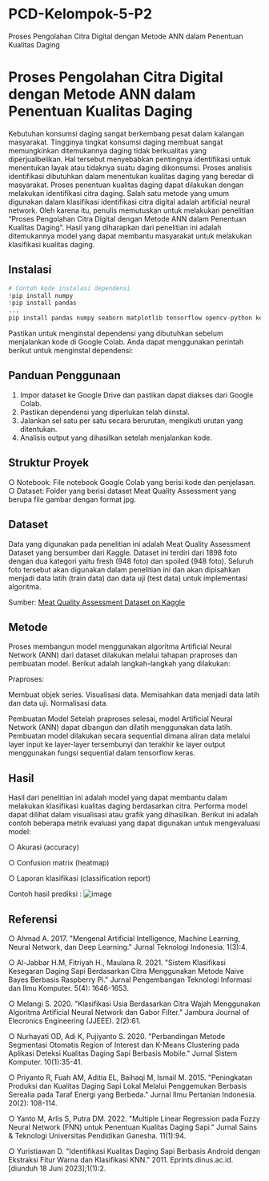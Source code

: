 # PCD-Kelompok-5-P2
Proses Pengolahan Citra Digital dengan Metode ANN dalam Penentuan Kualitas Daging
# Proses Pengolahan Citra Digital dengan Metode ANN dalam Penentuan Kualitas Daging

Kebutuhan konsumsi daging sangat berkembang pesat dalam kalangan masyarakat. Tingginya tingkat konsumsi daging membuat sangat memungkinkan ditemukannya daging tidak berkualitas yang diperjualbelikan. Hal tersebut menyebabkan pentingnya identifikasi untuk menentukan layak atau tidaknya suatu daging dikonsumsi. Proses analisis identifikasi dibutuhkan dalam menentukan kualitas daging yang beredar di masyarakat. Proses penentuan kualitas daging dapat dilakukan dengan melakukan identifikasi citra daging. Salah satu metode yang umum digunakan dalam klasifikasi identifikasi citra digital adalah artificial neural network. Oleh karena itu, penulis memutuskan untuk melakukan penelitian “Proses Pengolahan Citra Digital dengan Metode ANN dalam Penentuan Kualitas Daging”. Hasil yang diharapkan dari penelitian ini adalah ditemukannya model yang dapat membantu masyarakat untuk melakukan klasifikasi kualitas daging.

## Instalasi

```python
# Contoh kode instalasi dependensi
!pip install numpy
!pip install pandas
...
pip install pandas numpy seaborn matplotlib tensorflow opencv-python keras scikit-learn lightgbm xgboost catboost
```

Pastikan untuk menginstal dependensi yang dibutuhkan sebelum menjalankan kode di Google Colab. Anda dapat menggunakan perintah berikut untuk menginstal dependensi:

## Panduan Penggunaan
1. Impor dataset ke Google Drive dan pastikan dapat diakses dari Google Colab.
2. Pastikan dependensi yang diperlukan telah diinstal.
3. Jalankan sel satu per satu secara berurutan, mengikuti urutan yang ditentukan.
4. Analisis output yang dihasilkan setelah menjalankan kode.

## Struktur Proyek
○ Notebook: File notebook Google Colab yang berisi kode dan penjelasan.
○ Dataset: Folder yang berisi dataset Meat Quality Assessment yang berupa file gambar dengan format jpg.

## Dataset
Data yang digunakan pada penelitian ini adalah Meat Quality Assessment Dataset yang bersumber dari Kaggle. Dataset ini terdiri dari 1898 foto dengan dua kategori yaitu fresh (948 foto) dan spoiled (948 foto). Seluruh foto tersebut akan digunakan dalam penelitian ini dan akan dipisahkan menjadi data latih (train data) dan data uji (test data) untuk implementasi algoritma.

Sumber: [Meat Quality Assessment Dataset on Kaggle](https://www.kaggle.com/datasets/crowww/meat-quality-assessment-based-on-deep-learning)

## Metode
Proses membangun model menggunakan algoritma Artificial Neural Network (ANN) dari dataset dilakukan melalui tahapan praproses dan pembuatan model. Berikut adalah langkah-langkah yang dilakukan:

Praproses:

Membuat objek series.
Visualisasi data.
Memisahkan data menjadi data latih dan data uji.
Normalisasi data.

Pembuatan Model
Setelah praproses selesai, model Artificial Neural Network (ANN) dapat dibangun dan dilatih menggunakan data latih. Pembuatan model dilakukan secara sequential dimana aliran data melalui layer input ke layer-layer tersembunyi dan terakhir ke layer output menggunakan fungsi sequential dalam tensorflow keras. 

## Hasil
Hasil dari penelitian ini adalah model yang dapat membantu dalam melakukan klasifikasi kualitas daging berdasarkan citra. Performa model dapat dilihat dalam visualisasi atau grafik yang dihasilkan. Berikut ini adalah contoh beberapa metrik evaluasi yang dapat digunakan untuk mengevaluasi model:

○ Akurasi (accuracy)

○ Confusion matrix (heatmap)

○ Laporan klasifikasi (classification report)

Contoh hasil prediksi : 
![image](https://github.com/PatJoo/PCD-Kelompok-5-P2/assets/86305950/adbb2731-9ae7-4220-aad2-6ce53ce2fb8c)


## Referensi
○ Ahmad A. 2017. "Mengenal Artificial Intelligence, Machine Learning, Neural Network, dan Deep Learning." Jurnal Teknologi Indonesia. 1(3):4.

○ Al-Jabbar H.M, Fitriyah H., Maulana R. 2021. "Sistem Klasifikasi Kesegaran Daging Sapi Berdasarkan Citra Menggunakan Metode Naive Bayes Berbasis Raspberry Pi." Jurnal Pengembangan Teknologi Informasi dan Ilmu Komputer. 5(4): 1646-1653.

○ Melangi S. 2020. "Klasifikasi Usia Berdasarkan Citra Wajah Menggunakan Algoritma Artificial Neural Network dan Gabor Filter." Jambura Journal of Elecronics Engineering (JJEEE). 2(2):61.

○ Nurhayati OD, Adi K, Pujiyanto S. 2020. "Perbandingan Metode Segmentasi Otomatis Region of Interest dan K-Means Clustering pada Aplikasi Deteksi Kualitas Daging Sapi Berbasis Mobile." Jurnal Sistem Komputer. 10(1):35-41.

○ Priyanto R, Fuah AM, Aditia EL, Baihaqi M, Ismail M. 2015. "Peningkatan Produksi dan Kualitas Daging Sapi Lokal Melalui Penggemukan Berbasis Serealia pada Taraf Energi yang Berbeda." Jurnal Ilmu Pertanian Indonesia. 20(2): 108-114.

○ Yanto M, Arlis S, Putra DM. 2022. "Multiple Linear Regression pada Fuzzy Neural Network (FNN) untuk Penentuan Kualitas Daging Sapi." Jurnal Sains & Teknologi Universitas Pendidikan Ganesha. 11(1):94.

○ Yuristiawan D. "Identifikasi Kualitas Daging Sapi Berbasis Android dengan Ekstraksi Fitur Warna dan Klasifikasi KNN." 2011. Eprints.dinus.ac.id. [diunduh 18 Juni 2023];1(1):2.
